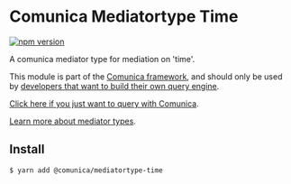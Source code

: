 # Comunica Mediatortype Time

[![npm version](https://badge.fury.io/js/%40comunica%2Fmediatortype-time.svg)](https://www.npmjs.com/package/@comunica/mediatortype-time)

A comunica mediator type for mediation on 'time'. 

This module is part of the [Comunica framework](https://github.com/comunica/comunica),
and should only be used by [developers that want to build their own query engine](https://comunica.dev/docs/modify/).

[Click here if you just want to query with Comunica](https://comunica.dev/docs/query/).

[Learn more about mediator types](https://comunica.dev/docs/modify/advanced/mediators/#mediator-types).

## Install

```bash
$ yarn add @comunica/mediatortype-time
```
